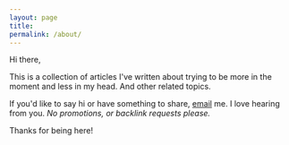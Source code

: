 ```yaml
---
layout: page
title: 
permalink: /about/
---
```


Hi there,

This is a collection of articles I've written about trying to be more in the moment and less in my head. And other related topics.


If you'd like to say hi or have something to share, [email](mailto:onewithnow.connect@gmail.com) me. I love hearing from you. *No promotions, or backlink requests please.*

Thanks for being here!

